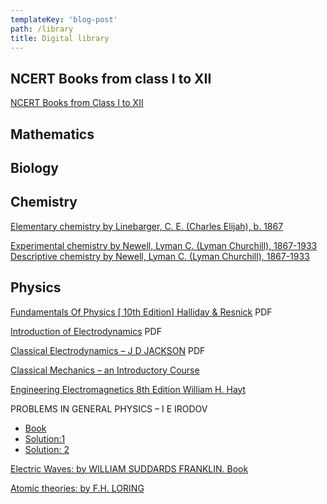 ```yaml
---
templateKey: 'blog-post'
path: /library
title: Digital library
---
```

## NCERT Books from class I to XII

[NCERT Books from Class I to XII](http://ncert.nic.in/ebooks.html)

## Mathematics 

## Biology 

## Chemistry

[Elementary chemistry by Linebarger, C. E. (Charles Elijah), b. 1867](https://ia800207.us.archive.org/7/items/elemchemistrylin00linerich/elemchemistrylin00linerich.pdf) 

[Experimental chemistry by Newell, Lyman C. (Lyman Churchill), 1867-1933](https://ia802707.us.archive.org/33/items/experimentalche00newegoog/experimentalche00newegoog.pdf) 
                                                                                                 [Descriptive chemistry by Newell, Lyman C. (Lyman Churchill), 1867-1933](https://ia802607.us.archive.org/18/items/descriptivechem07newegoog/descriptivechem07newegoog.pdf)

## Physics 

[Fundamentals Of Physics [ 10th Edition] Halliday & Resnick](https://lifecellscience.wordpress.com/digital-library/) PDF

[Introduction of Electrodynamics​](http://kestrel.nmt.edu/~mce/griffiths_4.pdf) PDF

[Classical Electrodynamics  – J D JACKSON](https://archive.org/stream/ClassicalElectrodynamics1962/Classical%20Electrodynamics%20%281962%29#page/n21/mode/2up) PDF 

[Classical Mechanics – an Introductory Course](https://ia800304.us.archive.org/33/items/flooved2725/flooved2725.pdf)

[Engineering Electromagnetics 8th Edition William H. Hayt](http://ebooks.bharathuniv.ac.in/gdlc1/gdlc1/Engineering%20Library/William%20%20Hayt/Engineering%20Electromagnetics%20(432)/Engineering%20Electromagnetics%20-%20William%20%20Hayt.pdf)

PROBLEMS IN GENERAL PHYSICS – I E IRODOV
- [Book](https://docs.wixstatic.com/ugd/df94a8_c9926301326a407d998ea34f1e1a58cf.pdf)  
- [Solution:1](https://docs.wixstatic.com/ugd/df94a8_86109c69d1484965bb9d5ce0d7335eef.pdf) 
- [Solution: 2](https://docs.wixstatic.com/ugd/df94a8_61c29341576843648e2127bbf4ad618c.pdf)

[Electric Waves:  by WILLIAM SUDDARDS FRANKLIN. Book](https://docs.wixstatic.com/ugd/df94a8_bea50660ea59447bb6244c1ca976b4ad.pdf) 

[Atomic theories: by F.H. LORING](https://docs.wixstatic.com/ugd/df94a8_ace140aeb3434df0a215155280a631df.pdf)